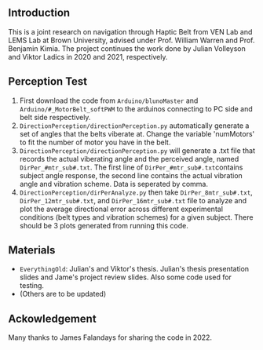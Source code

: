 ## Introduction
This is a joint research on navigation through Haptic Belt from VEN Lab and LEMS Lab at Brown University, advised under Prof. William Warren and Prof. Benjamin Kimia. The project continues the work done by Julian Volleyson and Viktor Ladics in 2020 and 2021, respectively.

## Perception Test
1) First download the code from `Arduino/blunoMaster` and `Arduino/#_MotorBelt_softPWM` to the arduinos connecting to PC side and belt side respectively.<br/>
2) `DirectionPerception/directionPerception.py` automatically generate a set of angles that the belts viberate at. Change the variable 'numMotors' to fit the number of motor you have in the belt.<br/>
3) `DirectionPerception/directionPerception.py` will generate a .txt file that records the actual viberating angle and the perceived angle, named `DirPer_#mtr_sub#.txt`. The first line of `DirPer_#mtr_sub#.txt`contains subject angle response, the second line contains the actual vibration angle and vibration scheme. Data is seperated by comma.
4) `DirectionPerception/dirPerAnalyze.py` then take `DirPer_8mtr_sub#.txt`, `DirPer_12mtr_sub#.txt`, and `DirPer_16mtr_sub#.txt` file to analyze and plot the average directional error across different experimental conditions (belt types and vibration schemes) for a given subject. There should be 3 plots generated from running this code.



## Materials
- ``EverythingOld``: Julian's and Viktor's thesis. Julian's thesis presentation slides and Jame's project review slides. Also some code used for testing. <br />
- (Others are to be updated)

## Ackowledgement
Many thanks to James Falandays for sharing the code in 2022. 
